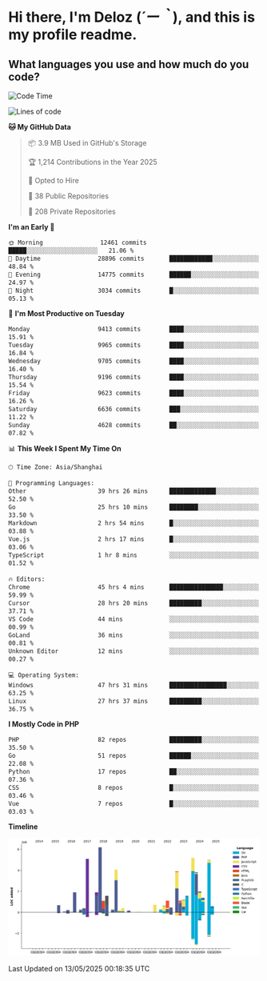 # **Hi there, I'm Deloz (*´ー｀*), and this is my profile readme.**

## **What languages you use and how much do you code?**

<!--START_SECTION:waka-->
![Code Time](http://img.shields.io/badge/Code%20Time-6%2C348%20hrs%2019%20mins-blue)

![Lines of code](https://img.shields.io/badge/From%20Hello%20World%20I%27ve%20Written-53.2%20million%20lines%20of%20code-blue)

**🐱 My GitHub Data** 

> 📦 3.9 MB Used in GitHub's Storage 
 > 
> 🏆 1,214 Contributions in the Year 2025
 > 
> 💼 Opted to Hire
 > 
> 📜 38 Public Repositories 
 > 
> 🔑 208 Private Repositories 
 > 
**I'm an Early 🐤** 

```text
🌞 Morning                12461 commits       █████░░░░░░░░░░░░░░░░░░░░   21.06 % 
🌆 Daytime                28896 commits       ████████████░░░░░░░░░░░░░   48.84 % 
🌃 Evening                14775 commits       ██████░░░░░░░░░░░░░░░░░░░   24.97 % 
🌙 Night                  3034 commits        █░░░░░░░░░░░░░░░░░░░░░░░░   05.13 % 
```
📅 **I'm Most Productive on Tuesday** 

```text
Monday                   9413 commits        ████░░░░░░░░░░░░░░░░░░░░░   15.91 % 
Tuesday                  9965 commits        ████░░░░░░░░░░░░░░░░░░░░░   16.84 % 
Wednesday                9705 commits        ████░░░░░░░░░░░░░░░░░░░░░   16.40 % 
Thursday                 9196 commits        ████░░░░░░░░░░░░░░░░░░░░░   15.54 % 
Friday                   9623 commits        ████░░░░░░░░░░░░░░░░░░░░░   16.26 % 
Saturday                 6636 commits        ███░░░░░░░░░░░░░░░░░░░░░░   11.22 % 
Sunday                   4628 commits        ██░░░░░░░░░░░░░░░░░░░░░░░   07.82 % 
```


📊 **This Week I Spent My Time On** 

```text
🕑︎ Time Zone: Asia/Shanghai

💬 Programming Languages: 
Other                    39 hrs 26 mins      █████████████░░░░░░░░░░░░   52.50 % 
Go                       25 hrs 10 mins      ████████░░░░░░░░░░░░░░░░░   33.50 % 
Markdown                 2 hrs 54 mins       █░░░░░░░░░░░░░░░░░░░░░░░░   03.88 % 
Vue.js                   2 hrs 17 mins       █░░░░░░░░░░░░░░░░░░░░░░░░   03.06 % 
TypeScript               1 hr 8 mins         ░░░░░░░░░░░░░░░░░░░░░░░░░   01.52 % 

🔥 Editors: 
Chrome                   45 hrs 4 mins       ███████████████░░░░░░░░░░   59.99 % 
Cursor                   28 hrs 20 mins      █████████░░░░░░░░░░░░░░░░   37.71 % 
VS Code                  44 mins             ░░░░░░░░░░░░░░░░░░░░░░░░░   00.99 % 
GoLand                   36 mins             ░░░░░░░░░░░░░░░░░░░░░░░░░   00.81 % 
Unknown Editor           12 mins             ░░░░░░░░░░░░░░░░░░░░░░░░░   00.27 % 

💻 Operating System: 
Windows                  47 hrs 31 mins      ████████████████░░░░░░░░░   63.25 % 
Linux                    27 hrs 37 mins      █████████░░░░░░░░░░░░░░░░   36.75 % 
```

**I Mostly Code in PHP** 

```text
PHP                      82 repos            █████████░░░░░░░░░░░░░░░░   35.50 % 
Go                       51 repos            ██████░░░░░░░░░░░░░░░░░░░   22.08 % 
Python                   17 repos            ██░░░░░░░░░░░░░░░░░░░░░░░   07.36 % 
CSS                      8 repos             █░░░░░░░░░░░░░░░░░░░░░░░░   03.46 % 
Vue                      7 repos             █░░░░░░░░░░░░░░░░░░░░░░░░   03.03 % 
```



**Timeline**

![Lines of Code chart](https://raw.githubusercontent.com/deloz/deloz/main/assets/bar_graph.png)


 Last Updated on 13/05/2025 00:18:35 UTC
<!--END_SECTION:waka-->
